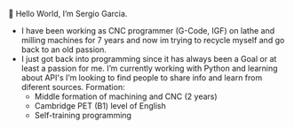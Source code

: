 👋 Hello World, I’m Sergio Garcia.
- I have been working as CNC programmer (G-Code, IGF) on lathe and milling machines for 7 years
  and now im trying to recycle myself and go back to an old passion.
- I just got back into programming since it has always been a Goal or at least a passion for me.
  I’m currently working with Python and learning about API's I’m looking to find people to share
  info and learn from diferent sources.
Formation:
  - Middle formation of machining and CNC (2 years)
  - Cambridge PET (B1) level of English
  - Self-training programming

<!---
How did you get here...mmm?
--->
